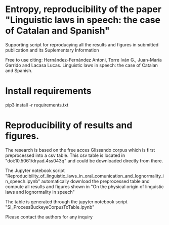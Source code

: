 # Entropy, reproducibility of the paper "Linguistic laws in speech: the case of Catalan and Spanish"
Supporting script for reproducying all the results and figures in submitted publication and its Suplementary Information

Free to use citing:
Hernández-Fernández Antoni, Torre Iván G., Juan-María Garrido and Lacasa Lucas. Linguistic laws in speech: the case of Catalan and Spanish.

# Install requirements
pip3 install -r requirements.txt

# Reproducibility of results and figures.
The research is based on the free acces Glissando corpus which is first preprocessed into a csv table. 
This csv table is located in "doi:10.5061/dryad.4ss043q" and could be downloaded directly from there.

The Jupyter notebook script "Reproducibility_of_linguistic_laws_in_oral_comunication_and_lognormality_in_speech.ipynb" automatically download the preprocessed table and compute all results and figures shown in "On the physical origin of linguistic laws and lognormality in speech"

The table is generated through the jupyter notebook script "SI_ProcessBuckeyeCorpusToTable.ipynb" 

Please contact the authors for any inquiry
